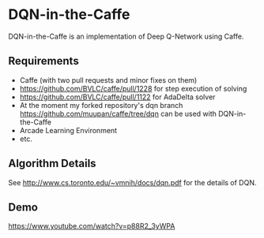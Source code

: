 DQN-in-the-Caffe
================

DQN-in-the-Caffe is an implementation of Deep Q-Network using Caffe.

Requirements
--

- Caffe (with two pull requests and minor fixes on them)
 - https://github.com/BVLC/caffe/pull/1228 for step execution of solving
 - https://github.com/BVLC/caffe/pull/1122 for AdaDelta solver
 - At the moment my forked repository's dqn branch https://github.com/muupan/caffe/tree/dqn can be used with DQN-in-the-Caffe
- Arcade Learning Environment
- etc.

Algorithm Details
--

See http://www.cs.toronto.edu/~vmnih/docs/dqn.pdf for the details of DQN.

Demo
--

https://www.youtube.com/watch?v=p88R2_3yWPA


